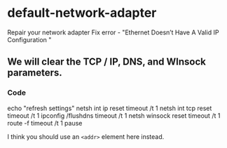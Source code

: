 # default-network-adapter
Repair your network adapter
Fix error - "Ethernet Doesn’t Have A Valid IP Configuration "

## We will clear the TCP / IP, DNS, and WInsock parameters.

### Code

echo "refresh settings"
netsh int ip reset
timeout /t 1
netsh int tcp reset
timeout /t 1
ipconfig /flushdns
timeout /t 1
netsh winsock reset
timeout /t 1
route -f
timeout /t 1
pause

I think you should use an
`<addr>` element here instead.
